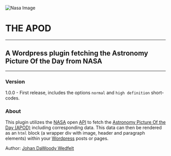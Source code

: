 ![Nasa Image](https://www.nasa.gov/sites/default/files/images/nasaLogo-570x450.png)
# THE APOD
***
## A Wordpress plugin fetching the Astronomy Picture Of the Day from NASA
***
### Version

1.0.0 - First release, includes the options ```normal``` and ```high definition``` short-codes. 

### About
This plugin utilizes the [NASA](https://www.nasa.gov/) open [API](https://sv.wikipedia.org/wiki/Application_Programming_Interface) to fetch the [Astronomy Picture Of the Day (APOD)](https://apod.nasa.gov/apod/astropix.html) including corresponding data.
This data can then be rendered as an ```html``` block (a wrapper div with image, header and paragraph elements) within your [Wordpress](https://wordpress.org/)
posts or pages.

Author: [Johan DaWoody Wedfelt](https://github.com/DaWoody)
